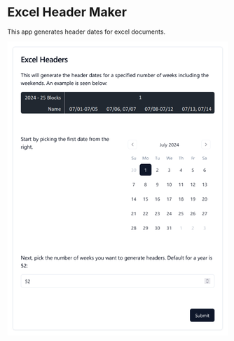 # Excel Header Maker


This app generates header dates for excel documents. 

![](./static/screenshot.png)